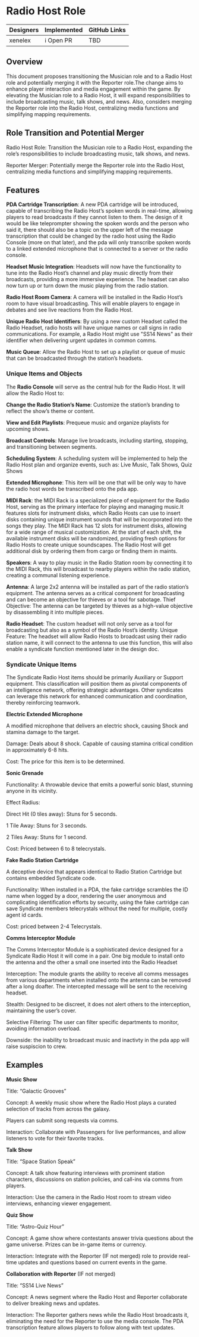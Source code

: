 # Radio Host Role

| Designers | Implemented | GitHub Links |
|---|---|---|
| xenelex | :information_source: Open PR | TBD |

## Overview

This document proposes transitioning the Musician role and to a Radio Host role and potentially merging it with the Reporter role.The change aims to enhance player interaction and media engagement within the game. By elevating the Musician role to a Radio Host, it will expand responsibilities to include broadcasting music, talk shows, and news. Also, considers merging the Reporter role into the Radio Host, centralizing media functions and simplifying mapping requirements.

## Role Transition and Potential Merger
Radio Host Role:
Transition the Musician role to a Radio Host, expanding the role’s responsibilities to include broadcasting music, talk shows, and news.

Reporter Merger:
Potentially merge the Reporter role into the Radio Host, centralizing media functions and simplifying mapping requirements.

## Features
**PDA Cartridge Transcription**: A new PDA cartridge will be introduced, capable of transcribing the Radio Host’s spoken words in real-time, allowing players to read broadcasts if they cannot listen to them. The design of it would be like teleprompter showing the spoken words and the person who said it, there should also be a topic on the upper left of the message transcription that could be changed by the radio host using the Radio Console (more on that later), and the pda will only transcribe spoken words to a linked extended microphone that is connected to a server or the radio console.

**Headset Music Integration**: Headsets will now have the functionality to tune into the Radio Host’s channel and play music directly from their broadcasts, providing a more immersive experience. The headset can also now turn up or turn down the music playing from the radio station.

**Radio Host Room Camera**: A camera will be installed in the Radio Host’s room to have visual broadcasting. This will enable players to engage in debates and see live reactions from the Radio Host.

 **Unique Radio Host Identifiers**: By using a new custom Headset called the Radio Headset, radio hosts will have unique names or call signs in radio communications. For example, a Radio Host might use "SS14 News" as their identifier when delivering urgent updates in common comms.

 **Music Queue**: Allow the Radio Host to set up a playlist or queue of music that can be broadcasted through the station’s headsets.

### Unique Items and Objects
The **Radio Console** will serve as the central hub for the Radio Host. It will allow the Radio Host to:

**Change the Radio Station’s Name**: Customize the station’s branding to reflect the show’s theme or content.

**View and Edit Playlists**: Prequeue music and organize playlists for upcoming shows.

**Broadcast Controls**: Manage live broadcasts, including starting, stopping, and transitioning between segments.

**Scheduling System**: A scheduling system will be implemented to help the Radio Host plan and organize events, such as: Live Music, Talk Shows, Quiz Shows

**Extended Microphone**: This item will be one that will be only way to have the radio host words be transcribed onto the pda app.

**MIDI Rack**: the MIDI Rack is a specialized piece of equipment for the Radio Host, serving as the primary interface for playing and managing music.It features slots for instrument disks, which Radio Hosts can use to insert disks containing unique instrument sounds that will be incorporated into the songs they play. The MIDI Rack has 12 slots for instrument disks, allowing for a wide range of musical customization. At the start of each shift, the available instrument disks will be randomized, providing fresh options for Radio Hosts to create unique soundscapes. The Radio Host will get additional disk by ordering them from cargo or finding them in maints.

**Speakers**: A way to play music in the Radio Station room by connecting it to the MIDI Rack, this will broadcast to nearby players within the radio station, creating a communal listening experience.

**Antenna**: A large 2x2 antenna will be installed as part of the radio station’s equipment. The antenna serves as a critical component for broadcasting and can become an objective for thieves or a tool for sabotage. Thief Objective: The antenna can be targeted by thieves as a high-value objective by disassembling it into multiple pieces.

**Radio Headset**: The custom headset will not only serve as a tool for broadcasting but also as a symbol of the Radio Host’s identity.
Unique Feature: The headset will allow Radio Hosts to broadcast using their radio station name, it will connect to the antenna to use this function, this will also enable a syndicate function mentioned later in the design doc.

### Syndicate Unique Items
The Syndicate Radio Host items should be primarily Auxiliary or Support equipment. This classification will position them as pivotal components of an intelligence network, offering strategic advantages. Other syndicates can leverage this network for enhanced communication and coordination, thereby reinforcing teamwork.

**Electric Extended Microphone**

 A modified microphone that delivers an electric shock, causing Shock and stamina damage to the target.

Damage: Deals about 8 shock. Capable of causing stamina critical condition in approximately 6-8 hits. 

Cost: The price for this item is to be determined.

**Sonic Grenade**

Functionality: A throwable device that emits a powerful sonic blast, stunning anyone in its vicinity.

Effect Radius:

Direct Hit (0 tiles away): Stuns for 5 seconds.

1 Tile Away: Stuns for 3 seconds.

2 Tiles Away: Stuns for 1 second.

Cost: Priced between 6 to 8 telecrystals.

**Fake Radio Station Cartridge**

A deceptive device that appears identical to Radio Station Cartridge but contains embedded Syndicate code.

Functionality: When installed in a PDA, the fake cartridge scrambles the ID name when logged by a door, rendering the user anonymous and complicating identification efforts by security, using the fake cartridge can save Syndicate members telecrystals without the need for multiple, costly agent id cards.

Cost: priced between 2-4 Telecrystals.

**Comms Interceptor Module**

The Comms Interceptor Module is a sophisticated device designed for a Syndicate Radio Host it will come in a pair. One big module to install onto the antenna and the other a small one inserted into the Radio Headset

Interception: The module grants the ability to receive all comms messages from various departments when installed onto the antenna can be removed after a long doafter. The intercepted message will be sent to the receiving headset.

Stealth: Designed to be discreet, it does not alert others to the interception, maintaining the user’s cover.

Selective Filtering: The user can filter specific departments to monitor, avoiding information overload.

Downside: the inability to broadcast music and inactivty in the pda app will raise suspiscion to crew.


## Examples
**Music Show**

Title: “Galactic Grooves”

Concept: A weekly music show where the Radio Host plays a curated selection of tracks from across the galaxy.

Players can submit song requests via comms.

Interaction: Collaborate with Passengers for live performances, and allow listeners to vote for their favorite tracks.

**Talk Show**

Title: “Space Station Speak”

Concept: A talk show featuring interviews with prominent station characters, discussions on station policies, and call-ins via comms from players.

Interaction: Use the camera in the Radio Host room to stream video interviews, enhancing viewer engagement.

**Quiz Show**

Title: “Astro-Quiz Hour”

Concept: A game show where contestants answer trivia questions about the game universe. Prizes can be in-game items or currency.

Interaction: Integrate with the Reporter (IF not merged) role to provide real-time updates and questions based on current events in the game.

**Collaboration with Reporter** (IF not merged)

Title: “SS14 Live News”

Concept: A news segment where the Radio Host and Reporter collaborate to deliver breaking news and updates.

Interaction: The Reporter gathers news while the Radio Host broadcasts it, eliminating the need for the Reporter to use the media console. The PDA transcription feature allows players to follow along with text updates.
